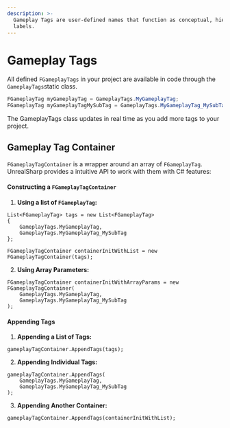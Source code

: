 ```yaml
---
description: >-
  Gameplay Tags are user-defined names that function as conceptual, hierarchical
  labels.
---
```


# Gameplay Tags

All defined `FGameplayTags` in your project are available in code through the `GameplayTags`static class.

```csharp
FGameplayTag myGameplayTag = GameplayTags.MyGameplayTag;
FGameplayTag myGameplayTagMySubTag = GameplayTags.MyGameplayTag_MySubTag;
```

The GameplayTags class updates in real time as you add more tags to your project.

## Gameplay Tag Container

`FGameplayTagContainer` is a wrapper around an array of `FGameplayTag`. UnrealSharp provides a intuitive API to work with them with C# features:

#### Constructing a `FGameplayTagContainer`

1. **Using a list of `FGameplayTag`:**

```
List<FGameplayTag> tags = new List<FGameplayTag>
{
    GameplayTags.MyGameplayTag,
    GameplayTags.MyGameplayTag_MySubTag
};

FGameplayTagContainer containerInitWithList = new FGameplayTagContainer(tags);
```

2. **Using Array Parameters:**

```
FGameplayTagContainer containerInitWithArrayParams = new FGameplayTagContainer(
    GameplayTags.MyGameplayTag,
    GameplayTags.MyGameplayTag_MySubTag
);
```

#### Appending Tags

1. **Appending a List of Tags:**

```
gameplayTagContainer.AppendTags(tags);
```

2. **Appending Individual Tags:**

```
gameplayTagContainer.AppendTags(
    GameplayTags.MyGameplayTag,
    GameplayTags.MyGameplayTag_MySubTag
);
```

3. **Appending Another Container:**

```
gameplayTagContainer.AppendTags(containerInitWithList);
```
